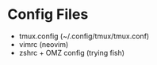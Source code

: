 # Config Files
* tmux.config (~/.config/tmux/tmux.conf)
* vimrc (neovim)
* zshrc + OMZ config (trying fish)

